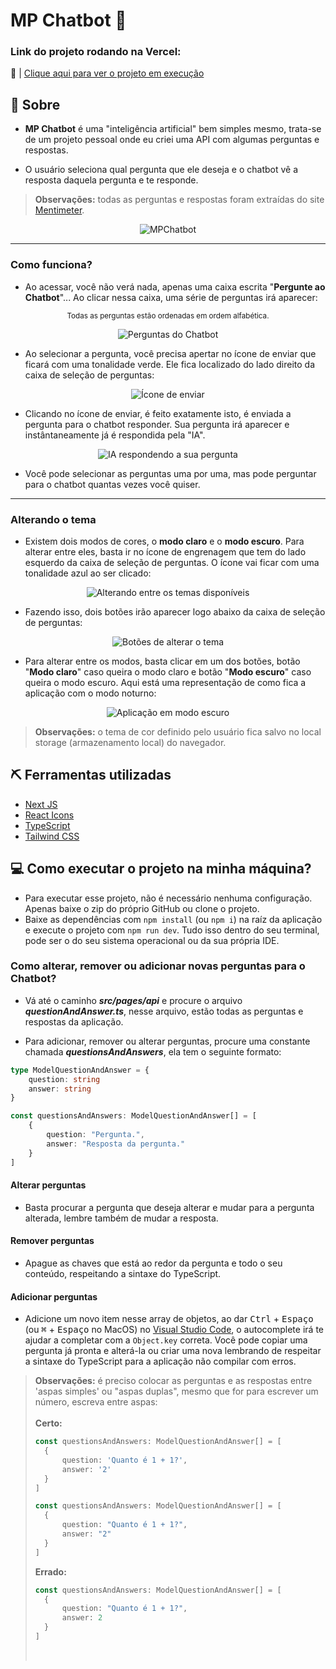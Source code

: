 # MP Chatbot 🤖

### Link do projeto rodando na Vercel:

🔗 | [Clique aqui para ver o projeto em execução](https://mp-chatbot-sigma.vercel.app/)

## 🚨 Sobre

- **MP Chatbot** é uma "inteligência artificial" bem simples mesmo, trata-se de um projeto pessoal onde eu criei uma API com algumas perguntas e respostas.

- O usuário seleciona qual pergunta que ele deseja e o chatbot vê a resposta daquela pergunta e te responde.

> **Observações:** todas as perguntas e respostas foram extraídas do site [Mentimeter](https://www.mentimeter.com/pt-BR/blog/audience-energizers/55-free-trivia-and-fun-quiz-question-templates).

<div align="center">

![MPChatbot](./documentation/documentationPhoto1.png)

</div>

---

### Como funciona?
- Ao acessar, você não verá nada, apenas uma caixa escrita "**Pergunte ao Chatbot**"... Ao clicar nessa caixa, uma série de perguntas irá aparecer:

<div align="center">

<small>Todas as perguntas estão ordenadas em ordem alfabética.</small>

![Perguntas do Chatbot](./documentation/documentationPhoto2.png)

</div>

- Ao selecionar a pergunta, você precisa apertar no ícone de enviar que ficará com uma tonalidade verde. Ele fica localizado do lado direito da caixa de seleção de perguntas:

<div align="center">

![Ícone de enviar](./documentation/documentationPhoto3.png)

</div>

- Clicando no ícone de enviar, é feito exatamente isto, é enviada a pergunta para o chatbot responder. Sua pergunta irá aparecer e instântaneamente já é respondida pela "IA".

<div align="center">

![IA respondendo a sua pergunta](./documentation/documentationPhoto4.png)

</div>

- Você pode selecionar as perguntas uma por uma, mas pode perguntar para o chatbot quantas vezes você quiser. 

---

### Alterando o tema
- Existem dois modos de cores, o **modo claro** e o **modo escuro**. Para alterar entre eles, basta ir no ícone de engrenagem que tem do lado esquerdo da caixa de seleção de perguntas. O ícone vai ficar com uma tonalidade azul ao ser clicado:

<div align="center">

![Alterando entre os temas disponíveis](./documentation/documentationPhoto5.png)

</div>

- Fazendo isso, dois botões irão aparecer logo abaixo da caixa de seleção de perguntas:

<div align="center">

![Botões de alterar o tema](./documentation/documentationPhoto6.png)

</div>

- Para alterar entre os modos, basta clicar em um dos botões, botão "**Modo claro**" caso queira o modo claro e botão "**Modo escuro**" caso queira o modo escuro. Aqui está uma representação de como fica a aplicação com o modo noturno:

<div align="center">

![Aplicação em modo escuro](./documentation/documentationPhoto7.png)

</div>

> **Observações:** o tema de cor definido pelo usuário fica salvo no local storage (armazenamento local) do navegador.

## ⛏️ Ferramentas utilizadas

- [Next JS](https://nextjs.org/)
- [React Icons](https://react-icons.github.io/react-icons/)
- [TypeScript](https://www.typescriptlang.org/)
- [Tailwind CSS](https://tailwindcss.com/)

## 💻 Como executar o projeto na minha máquina?

- Para executar esse projeto, não é necessário nenhuma configuração. Apenas baixe o zip do próprio GitHub ou clone o projeto.
- Baixe as dependências com ```npm install``` (ou ```npm i```) na raíz da aplicação e execute o projeto com ```npm run dev```. Tudo isso dentro do seu terminal, pode ser o do seu sistema operacional ou da sua própria IDE.

### Como alterar, remover ou adicionar novas perguntas para o Chatbot?

- Vá até o caminho **_src/pages/api_** e procure o arquivo **_questionAndAnswer.ts_**, nesse arquivo, estão todas as perguntas e respostas da aplicação.

- Para adicionar, remover ou alterar perguntas, procure uma constante chamada **_questionsAndAnswers_**, ela tem o seguinte formato:

```TypeScript
type ModelQuestionAndAnswer = {
	question: string
	answer: string
}

const questionsAndAnswers: ModelQuestionAndAnswer[] = [
	{
		question: "Pergunta.",
		answer: "Resposta da pergunta."
	}
]
```
#### Alterar perguntas
- Basta procurar a pergunta que deseja alterar e mudar para a pergunta alterada, lembre também de mudar a resposta.

#### Remover perguntas
- Apague as chaves que está ao redor da pergunta e todo o seu conteúdo, respeitando a sintaxe do TypeScript.

#### Adicionar perguntas
- Adicione um novo item nesse array de objetos, ao dar <kbd>Ctrl</kbd> + <kbd>Espaço</kbd> (ou <kbd>⌘</kbd> + <kbd>Espaço</kbd> no MacOS) no [Visual Studio Code](https://code.visualstudio.com/), o autocomplete irá te ajudar a completar com a ```Object.key``` correta. Você pode copiar uma pergunta já pronta e alterá-la ou criar uma nova lembrando de respeitar a sintaxe do TypeScript para a aplicação não compilar com erros.

> **Observações:** é preciso colocar as perguntas e as respostas entre 'aspas simples' ou "aspas duplas", mesmo que for para escrever um número, escreva entre aspas:<br><br>
> **Certo:**
> ```TypeScript
> const questionsAndAnswers: ModelQuestionAndAnswer[] = [
> 	{
> 		question: 'Quanto é 1 + 1?',
> 		answer: '2'
> 	}
> ]
> ```
> ```TypeScript
> const questionsAndAnswers: ModelQuestionAndAnswer[] = [
> 	{
> 		question: "Quanto é 1 + 1?",
> 		answer: "2"
> 	}
> ]
> ```
>**Errado:**
> ```TypeScript
> const questionsAndAnswers: ModelQuestionAndAnswer[] = [
> 	{
> 		question: "Quanto é 1 + 1?",
> 		answer: 2
> 	}
> ]
> ```
><br>

